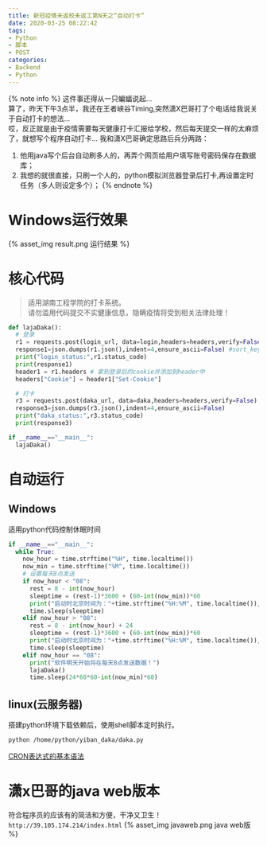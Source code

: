 ```yaml
---
title: 新冠疫情未返校未返工第N天之“自动打卡”
date: 2020-03-25 08:22:42
tags: 
- Python
- 脚本
- POST
categories:
- Backend
- Python
---
```



{% note info %}
这件事还得从一只蝙蝠说起...  
算了，昨天下午3点半，我还在王者峡谷Timing,突然潇X巴哥打了个电话给我说关于自动打卡的想法...  
哎，反正就是由于疫情需要每天健康打卡汇报给学校，然后每天提交一样的太麻烦了，就想写个程序自动打卡...
我和潇X巴哥确定思路后兵分两路： 
1. 他用java写个后台自动刷多人的，再弄个网页给用户填写账号密码保存在数据库；
2. 我想的就很直接，只刷一个人的，python模拟浏览器登录后打卡,再设置定时任务（多人则设定多个）；
{% endnote %}

<!--more-->
# Windows运行效果
{% asset_img result.png 运行结果 %}

# 核心代码
> 适用湖南工程学院的打卡系统。  
请勿滥用代码提交不实健康信息，隐瞒疫情将受到相关法律处理！

```py 模拟登录打卡 https://github.com/Lruihao/python-funny-code/blob/master/%E6%98%93%E7%8F%AD%E6%89%93%E5%8D%A1.py 完整代码
def lajaDaka():
  # 登录
  r1 = requests.post(login_url, data=login,headers=headers,verify=False)
  response1=json.dumps(r1.json(),indent=4,ensure_ascii=False) #sort_keys=True 
  print("login_status:",r1.status_code)
  print(response1)
  header1 = r1.headers # 拿到登录后的cookie并添加到header中
  headers["Cookie"] = header1["Set-Cookie"]

  # 打卡
  r3 = requests.post(daka_url, data=daka,headers=headers,verify=False)
  response3=json.dumps(r3.json(),indent=4,ensure_ascii=False)
  print("daka_status:",r3.status_code)
  print(response3)

if __name__=="__main__":
  lajaDaka()
```

# 自动运行
## Windows
适用python代码控制休眠时间
```py 定时
if __name__=="__main__":
  while True:
    now_hour = time.strftime("%H", time.localtime())
    now_min = time.strftime("%M", time.localtime())
    # 设置每天8点发送
    if now_hour < "08":
      rest = 8 - int(now_hour)
      sleeptime = (rest-1)*3600 + (60-int(now_min))*60
      print("启动时北京时间为："+time.strftime("%H:%M", time.localtime()),"\t脚本将在",rest-1,"小时",int((sleeptime-(rest-1)*3600)/60),"分钟后打卡")
      time.sleep(sleeptime)
    elif now_hour > "08":
      rest = 8 - int(now_hour) + 24
      sleeptime = (rest-1)*3600 + (60-int(now_min))*60
      print("启动时北京时间为："+time.strftime("%H:%M", time.localtime()),"\t脚本将在",rest-1,"小时",int((sleeptime-(rest-1)*3600)/60),"分钟后打卡")
      time.sleep(sleeptime)
    elif now_hour == "08":
      print("软件明天开始将在每天8点发送数据！")
      lajaDaka()
      time.sleep(24*60*60-int(now_min)*60)
```

## linux(云服务器)
搭建python环境下载依赖后，使用shell脚本定时执行。
```bash 脚本内容设定
python /home/python/yiban_daka/daka.py
```
[CRON表达式的基本语法](/posts/cron.html)

# 潇x巴哥的java web版本
符合程序员的应该有的简洁和方便，干净又卫生！
`http://39.105.174.214/index.html`
{% asset_img javaweb.png java web版 %}
